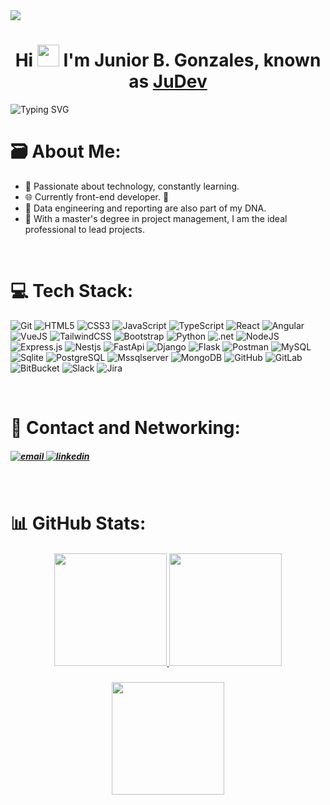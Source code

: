
<img src="https://i.imgur.com/DdOMJMl.png">
<div align="center">
<h1 align="center">Hi <img src="https://media.giphy.com/media/hvRJCLFzcasrR4ia7z/giphy.gif" width="35"> I'm Junior B. Gonzales, known as <a href="https://juniorbalcazarbc.com/">JuDev</a></h1>
</div>
<img src="https://readme-typing-svg.herokuapp.com?font=Software+Engineer&weight=800&size=30&duration=2500&pause=200&color=598DD0&center=true&vCenter=true&width=1000&lines=Software+Engineer;Full-stack+Developer;Data+Engineer;Project+Manager" alt="Typing SVG" /><br>

# 🗃 About Me:
- 💙 Passionate about technology, constantly learning. <br>
- 🌐 Currently front-end developer. 🎉<br>
- 📘 Data engineering and reporting are also part of my DNA.<br>
- 🌟 With a master's degree in project management, I am the ideal professional to lead projects.
<br>

# 💻 Tech Stack:
![Git](https://img.shields.io/badge/git-%23F05032?style=for-the-badge&logo=git&logoColor=white)
![HTML5](https://img.shields.io/badge/html5-%23E34F26.svg?style=for-the-badge&logo=html5&logoColor=white) 
![CSS3](https://img.shields.io/badge/css3-%231572B6.svg?style=for-the-badge&logo=css3&logoColor=white)
![JavaScript](https://img.shields.io/badge/javascript-%23323330.svg?style=for-the-badge&logo=javascript&logoColor=%23F7DF1E) 
![TypeScript](https://img.shields.io/badge/typescript-%233178C6?style=for-the-badge&logo=typescript&logoColor=white)
![React](https://img.shields.io/badge/react-%2320232a.svg?style=for-the-badge&logo=react&logoColor=%2361DAFB) 
![Angular](https://img.shields.io/badge/angular-%23CB3837?style=for-the-badge&logo=angular&logoColor=white)
![VueJS](https://img.shields.io/badge/vuejs-%234FC08D?style=for-the-badge&logo=vuedotjs&logoColor=white)
![TailwindCSS](https://img.shields.io/badge/tailwindcss-%2338B2AC.svg?style=for-the-badge&logo=tailwind-css&logoColor=white) 
![Bootstrap](https://img.shields.io/badge/bootstrap-%237952B3?style=for-the-badge&logo=bootstrap&logoColor=white)
![Python](https://img.shields.io/badge/python-%233776AB?style=for-the-badge&logo=python&logoColor=white)
![.net](https://img.shields.io/badge/.net-%23512BD4?style=for-the-badge&logo=dotnet&logoColor=white)
![NodeJS](https://img.shields.io/badge/nodejs-%235FA04E?style=for-the-badge&logo=nodedotjs&logoColor=white)
![Express.js](https://img.shields.io/badge/express.js-%234FC08D?style=for-the-badge&logoColor=white)
![Nestjs](https://img.shields.io/badge/nestjs-%23E0234E?style=for-the-badge&logo=nestjs&logoColor=white)
![FastApi](https://img.shields.io/badge/fastapi-%23009688?style=for-the-badge&logo=fastapi&logoColor=white)
![Django](https://img.shields.io/badge/django-%23092E20?style=for-the-badge&logo=django&logoColor=white)
![Flask](https://img.shields.io/badge/flask-%23000000?style=for-the-badge&logo=flask&logoColor=white)
![Postman](https://img.shields.io/badge/postman-%23FF6C37?style=for-the-badge&logo=postman&logoColor=white)
![MySQL](https://img.shields.io/badge/mysql-%234479A1?style=for-the-badge&logo=mysql&logoColor=white)
![Sqlite](https://img.shields.io/badge/sqlite-%23003B57?style=for-the-badge&logo=sqlite&logoColor=white)
![PostgreSQL](https://img.shields.io/badge/postgresql-%232C4F7C?style=for-the-badge&logo=postgresql&logoColor=white)
![Mssqlserver](https://img.shields.io/badge/mssqlserver-%23F24C53?style=for-the-badge&logoColor=white)
![MongoDB](https://img.shields.io/badge/MongoDB-%234ea94b.svg?style=for-the-badge&logo=mongodb&logoColor=white)
![GitHub](https://img.shields.io/badge/github-%23181717?style=for-the-badge&logo=github&logoColor=white)
![GitLab](https://img.shields.io/badge/gitlab-%23FC6D26?style=for-the-badge&logo=gitlab&logoColor=white)
![BitBucket](https://img.shields.io/badge/bitbucket-%230052CC?style=for-the-badge&logo=bitbucket&logoColor=white)
![Slack](https://img.shields.io/badge/slack-%234A154B?style=for-the-badge&logo=slack&logoColor=white)
![Jira](https://img.shields.io/badge/jira-%230052CC?style=for-the-badge&logo=jirasoftware&logoColor=white)

<br>

# 💫 Contact and Networking:
<h5>
<a href= "mailto:jbgonzales712@gmail.com" target="_blank">
<img alt="email" src="https://img.shields.io/badge/email-%23E3695F?style=for-the-badge&logo=gmail&logoColor=white">
</a>
<a href="https://www.linkedin.com/in/jbgonzales/" target="_blank">
<img alt="linkedin" src="https://img.shields.io/badge/jbgonzales-%232E75B4?style=for-the-badge&label=linkedin&labelColor=%232E75B4&color=%23262425">
</a>
</h5>
<br>

# 📊 GitHub Stats:
<h5 align="center">
<a href="https://github.com/judev-jgb">
<img height="180em" src="https://github-readme-stats.vercel.app/api/top-langs/?username=judev-jbg&layout=compact&theme=github_dark_dimmed&size_weight=0.5&count_weight=0.5&langs_count=8"/>
<img height="180em" src="https://github-readme-stats.vercel.app/api?username=judev-jbg&show_icons=true&theme=github_dark_dimmed&include_all_commits=true&count_private=true"/>
</a>
</h5>
<h5 align="center">
<a href="https://github.com/judev-jgb">
<img height="180em" src="https://github-readme-streak-stats.herokuapp.com/?user=judev-jbg&theme=github-dark-dimmed"/>
</a>
</h5>
<br>

